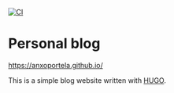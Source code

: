 [![CI](https://github.com/anxoportela/blog.site/actions/workflows/main.yml/badge.svg)](https://github.com/anxoportela/blog.site/actions/workflows/main.yml)
# Personal blog

https://anxoportela.github.io/

This is a simple blog website written with [HUGO](https://gohugo.io/).
